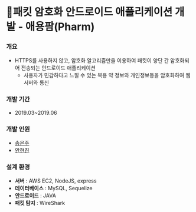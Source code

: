 # 🔎패킷 암호화 안드로이드 애플리케이션 개발 - 애용팜(Pharm)

### 개요
* HTTPS를 사용하지 않고, 암호화 알고리즘만을 이용하여 패킷이 양단 간 암호화되어 전송되는 안드로이드 애플리케이션
  * 사용자가 민감하다고 느낄 수 있는 복용 약 정보와 개인정보등을 암호화하여 웹 서버와 통신

### 개발 기간
* 2019.03~2019.06

### 개발 인원
* [송은주](https://github.com/OctopusSwellfish)
* [안현진](https://github.com/HyeonJinGitHub)

### 설계 환경
* **서버** : AWS EC2, NodeJS, express
* **데이터베이스** : MySQL, Sequelize
* **안드로이드** : JAVA
* **패킷 탐지** : WireShark
